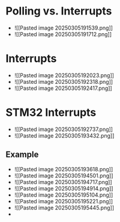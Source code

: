 # Polling vs. Interrupts
- ![[Pasted image 20250305191539.png]]
- ![[Pasted image 20250305191712.png]]
# Interrupts
- ![[Pasted image 20250305192023.png]]
- ![[Pasted image 20250305192318.png]]
- ![[Pasted image 20250305192417.png]]
# STM32 Interrupts
- ![[Pasted image 20250305192737.png]]
- ![[Pasted image 20250305193432.png]]
## Example
- ![[Pasted image 20250305193618.png]]
- ![[Pasted image 20250305194501.png]]
- ![[Pasted image 20250305194717.png]]
- ![[Pasted image 20250305194914.png]]
- ![[Pasted image 20250305195104.png]]
- ![[Pasted image 20250305195221.png]]
- ![[Pasted image 20250305195445.png]]
- 